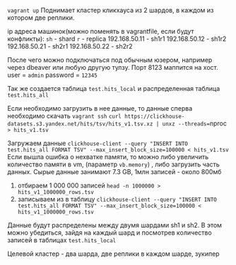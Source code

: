 `vagrant up`
Поднимает кластер кликхауса из 2 шардов, в каждом из котором две реплики.

ip адреса машинок(можно поменять в vagrantfile, если будут конфликты):
`sh` - shard
`r` - replica
192.168.50.11 - sh1r1
192.168.50.12 - sh1r2
192.168.50.21 - sh2r1
192.168.50.22 - sh2r2


После чего можно подключаться под обычным юзером, например через dbeaver или любую другую тулзу. Порт 8123 маппится на хост.
user = `admin`
password = `12345`

Так же создается таблица `test.hits_local` и распределенная таблица `test.hits_all` 

Если необходимо загрузить в нее данные, то данные сперва необходимо скачать
`vagrant ssh`
`curl https://clickhouse-datasets.s3.yandex.net/hits/tsv/hits_v1.tsv.xz | unxz --threads=`nproc` > hits_v1.tsv`

Загружаем данные `clickhouse-client --query "INSERT INTO test.hits_all FORMAT TSV" --max_insert_block_size=100000 < hits_v1.tsv`
Если вышла ошибка о нехватке памяти, то можно либо увеличить количество памяти в vm, (параметр `vb.memory`) , либо загрузить часть данных.
Сырые данные занимают 7.3 GB, 1млн записей - около 800мб
1. отбираем 1 000 000 записей `head -n 1000000 > hits_v1_1000000_rows.tsv`
2. записываем из в таблицу `clickhouse-client --query "INSERT INTO test.hits_all FORMAT TSV" --max_insert_block_size=100000 < hits_v1_1000000_rows.tsv`

Данные будут распределены между двумя шардами sh1 и sh2. В этом можно убедиться, зайдя на каждый шард и посмотрев количество записей в таблицах `test.hits_local`


Целевой кластер - два шарда, две реплики в каждом шарде, зукипер

